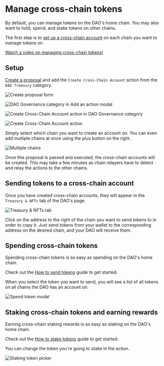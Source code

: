 # Manage cross-chain tokens

By default, you can manage tokens on the DAO's home chain. You may also want to hold, spend, and stake tokens on other chains.

The first step is to [set up a cross-chain account](https://youtu.be/D4oiQl1Ne7k) on each chain you want to manage tokens on.

[Watch a video on managing cross-chain tokens!](https://youtu.be/5LSe48BcTyk)

## Setup

[Create a proposal](../../dao-governance/proposals/how-to-create-a-proposal.md) and add the `Create Cross-Chain Account` action from the `DAO Treasury` category.

![Create proposal form](../../.gitbook/assets/single-choice-proposal.png)

![DAO Governance category in Add an action modal](../../.gitbook/assets/add-action-modal-dao-governance-category.png)

![Create Cross-Chain Account action in DAO Governance category](../../.gitbook/assets/cross-chain-action-dao-governance-category.png)

![Create Cross-Chain Account action](../../.gitbook/assets/create-cross-chain-account-action.png)

Simply select which chain you want to create an account on. You can even add multiple chains at once using the plus button on the right.

![Multiple chains](../../.gitbook/assets/create-cross-chain-account-action-multiple.png)

Once this proposal is passed and executed, the cross-chain accounts will be created. This may take a few minutes as chain relayers have to detect and relay the actions to the other chains.

## Sending tokens to a cross-chain account

Once you have created cross-chain accounts, they will appear in the `Treasury & NFTs` tab of the DAO's page.

![Treasury & NFTs tab](../../.gitbook/assets/treasury-nfts-tab.png)

Click on the address to the right of the chain you want to send tokens to in order to copy it. Just send tokens from your wallet to the corresponding address on the desired chain, and your DAO will receive them.

## Spending cross-chain tokens

Spending cross-chain tokens is as easy as spending on the DAO's home chain.

Check out the [How to send tokens](send.md) guide to get started.

When you select the token you want to send, you will see a list of all tokens on all chains the DAO has an account on.

![Spend token modal](../../.gitbook/assets/spend-tokens-modal.png)

## Staking cross-chain tokens and earning rewards

Earning cross-chain staking rewards is as easy as staking on the DAO's home chain.

Check out the [How to stake tokens](staking.md) guide to get started.

You can change the token you're going to stake in the action.

![Staking token picker](../../.gitbook/assets/staking-token-picker.png)
